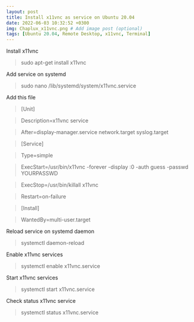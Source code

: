 ```yaml
---
layout: post
title: Install x11vnc as service on Ubuntu 20.04
date: 2022-06-03 10:32:52 +0300
img: Chaplux_x11vnc.png # Add image post (optional)
tags: [Ubuntu 20.04, Remote Desktop, x11vnc, Terminal]
---
```

Install x11vnc
> sudo apt-get install x11vnc

Add service on systemd
> sudo nano /lib/systemd/system/x11vnc.service

Add this file
> [Unit]
 
> Description=x11vnc service
 
> After=display-manager.service network.target syslog.target


> [Service]
 
> Type=simple

> ExecStart=/usr/bin/x11vnc -forever -display :0 -auth guess -passwd YOURPASSWD

> ExecStop=/usr/bin/killall x11vnc

> Restart=on-failure
 

> [Install]
 
> WantedBy=multi-user.target

Reload service on systemd daemon
> systemctl daemon-reload

Enable x11vnc services
> systemctl enable x11vnc.service

Start x11vnc services
> systemctl start x11vnc.service

Check status x11vnc service
> systemctl status x11vnc.service
